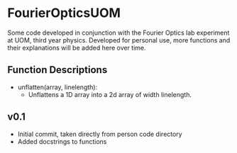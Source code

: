 # FourierOpticsUOM
Some code developed in conjunction with the Fourier Optics lab experiment at UOM, third year physics.
Developed for personal use, more functions and their explanations will be added here over time.

## Function Descriptions
- unflatten(array, linelength):
    - Unflattens a 1D array into a 2d array of width linelength.


## v0.1
- Initial commit, taken directly from person code directory
- Added docstrings to functions

